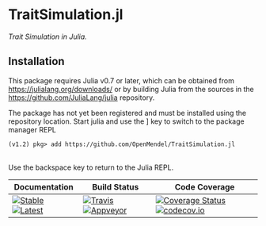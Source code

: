# TraitSimulation.jl

*Trait Simulation in Julia.*

## Installation
This package requires Julia v0.7 or later, which can be obtained from https://julialang.org/downloads/ or by building Julia from the sources in the https://github.com/JuliaLang/julia repository.

The package has not yet been registered and must be installed using the repository location. Start julia and use the ] key to switch to the package manager REPL

`(v1.2) pkg> add https://github.com/OpenMendel/TraitSimulation.jl`


\
Use the backspace key to return to the Julia REPL.

| **Documentation**                                                                           | **Build Status**                                                              | **Code Coverage**                                                                            |
|---------------------------------------------------------------------------------------------|-------------------------------------------------------------------------------|----------------------------------------------------------------------------------------------|
| [![Stable][docs-stable-img]][docs-stable-url] [![Latest][docs-latest-img]][docs-latest-url] | [![Travis][travis-img]][travis-url] [![Appveyor][appveyor-img]][appveyor-url] | [![Coverage Status][coveralls-img]][coveralls-url] [![codecov.io][codecov-img]][codecov-url] |

[docs-latest-img]: https://img.shields.io/badge/docs-latest-blue.svg
[docs-latest-url]: https://openmendel.github.io/TraitSimulation.jl/latest/

[docs-stable-img]: https://img.shields.io/badge/docs-stable-blue.svg
[docs-stable-url]: https://openmendel.github.io/TraitSimulation.jl/stable

[travis-img]: https://travis-ci.com/sarah-ji/TraitSimulation.jl.svg?branch=master
[travis-url]: https://travis-ci.com/sarah-ji/TraitSimulation.jl

[appveyor-img]: https://ci.appveyor.com/api/projects/status/xnug0ey8xpx8we48?svg=true
[appveyor-url]: https://ci.appveyor.com/project/sarah-ji/TraitSimulation-jl

[issues-url]: https://github.com/sarah-ji/TraitSimulation.jl/issues

[coveralls-img]: https://coveralls.io/repos/github/sarah-ji/TraitSimulation.jl/badge.svg?branch=master
[coveralls-url]: https://coveralls.io/github/sarah-ji/TraitSimulation.jl?branch=master

[codecov-img]: https://codecov.io/gh/sarah-ji/TraitSimulation.jl/branch/master/graph/badge.svg
[codecov-url]: https://codecov.io/gh/sarah-ji/TraitSimulation.jl
